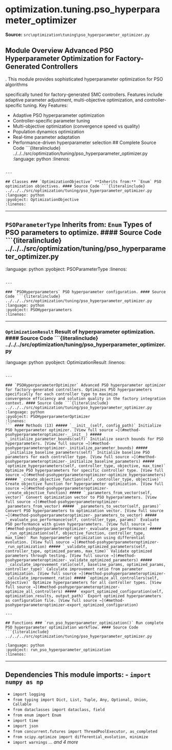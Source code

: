 # optimization.tuning.pso_hyperparameter_optimizer

**Source:** `src\optimization\tuning\pso_hyperparameter_optimizer.py`

## Module Overview Advanced PSO Hyperparameter Optimization for Factory-Generated Controllers

. This module provides sophisticated hyperparameter optimization for PSO algorithms


specifically tuned for factory-generated SMC controllers. Features include adaptive
parameter adjustment, multi-objective optimization, and controller-specific tuning. Key Features:
- Adaptive PSO hyperparameter optimization
- Controller-specific parameter tuning
- Multi-objective optimization (convergence speed vs quality)
- Population dynamics optimization
- Real-time parameter adaptation
- Performance-driven hyperparameter selection ## Complete Source Code ```{literalinclude} ../../../src/optimization/tuning/pso_hyperparameter_optimizer.py
:language: python
:linenos:
```

---

## Classes ### `OptimizationObjective` **Inherits from:** `Enum` PSO optimization objectives. #### Source Code ```{literalinclude} ../../../src/optimization/tuning/pso_hyperparameter_optimizer.py
:language: python
:pyobject: OptimizationObjective
:linenos:
```

---

## `PSOParameterType` **Inherits from:** `Enum` Types of PSO parameters to optimize. #### Source Code ```{literalinclude} ../../../src/optimization/tuning/pso_hyperparameter_optimizer.py

:language: python
:pyobject: PSOParameterType
:linenos:
```

---

### `PSOHyperparameters` PSO hyperparameter configuration. #### Source Code ```{literalinclude} ../../../src/optimization/tuning/pso_hyperparameter_optimizer.py
:language: python
:pyobject: PSOHyperparameters
:linenos:
```

---

### `OptimizationResult` Result of hyperparameter optimization. #### Source Code ```{literalinclude} ../../../src/optimization/tuning/pso_hyperparameter_optimizer.py

:language: python
:pyobject: OptimizationResult
:linenos:
```

---

### `PSOHyperparameterOptimizer` Advanced PSO hyperparameter optimizer for factory-generated controllers. Optimizes PSO hyperparameters specifically for each controller type to maximize
convergence efficiency and solution quality in the factory integration context. #### Source Code ```{literalinclude} ../../../src/optimization/tuning/pso_hyperparameter_optimizer.py
:language: python
:pyobject: PSOHyperparameterOptimizer
:linenos:
``` #### Methods (13) ##### `__init__(self, config_path)` Initialize PSO hyperparameter optimizer. [View full source →](#method-psohyperparameteroptimizer-__init__) ##### `_initialize_parameter_bounds(self)` Initialize search bounds for PSO hyperparameters. [View full source →](#method-psohyperparameteroptimizer-_initialize_parameter_bounds) ##### `_initialize_baseline_parameters(self)` Initialize baseline PSO parameters for each controller type. [View full source →](#method-psohyperparameteroptimizer-_initialize_baseline_parameters) ##### `optimize_hyperparameters(self, controller_type, objective, max_time)` Optimize PSO hyperparameters for specific controller type. [View full source →](#method-psohyperparameteroptimizer-optimize_hyperparameters) ##### `_create_objective_function(self, controller_type, objective)` Create objective function for hyperparameter optimization. [View full source →](#method-psohyperparameteroptimizer-_create_objective_function) ##### `_parameters_from_vector(self, vector)` Convert optimization vector to PSO hyperparameters. [View full source →](#method-psohyperparameteroptimizer-_parameters_from_vector) ##### `_parameters_to_vector(self, params)` Convert PSO hyperparameters to optimization vector. [View full source →](#method-psohyperparameteroptimizer-_parameters_to_vector) ##### `_evaluate_pso_performance(self, controller_type, params)` Evaluate PSO performance with given hyperparameters. [View full source →](#method-psohyperparameteroptimizer-_evaluate_pso_performance) ##### `_run_optimization(self, objective_function, controller_type, max_time)` Run hyperparameter optimization using differential evolution. [View full source →](#method-psohyperparameteroptimizer-_run_optimization) ##### `_validate_optimized_parameters(self, controller_type, optimized_params, max_time)` Validate optimized parameters through testing. [View full source →](#method-psohyperparameteroptimizer-_validate_optimized_parameters) ##### `_calculate_improvement_ratio(self, baseline_params, optimized_params, controller_type)` Calculate improvement ratio from parameter optimization. [View full source →](#method-psohyperparameteroptimizer-_calculate_improvement_ratio) ##### `optimize_all_controllers(self, objective)` Optimize hyperparameters for all controller types. [View full source →](#method-psohyperparameteroptimizer-optimize_all_controllers) ##### `export_optimized_configuration(self, optimization_results, output_path)` Export optimized hyperparameters as configuration file. [View full source →](#method-psohyperparameteroptimizer-export_optimized_configuration)

---

## Functions ### `run_pso_hyperparameter_optimization()` Run complete PSO hyperparameter optimization workflow. #### Source Code ```{literalinclude} ../../../src/optimization/tuning/pso_hyperparameter_optimizer.py

:language: python
:pyobject: run_pso_hyperparameter_optimization
:linenos:
```

---

## Dependencies This module imports: - `import numpy as np`
- `import logging`
- `from typing import Dict, List, Tuple, Any, Optional, Union, Callable`
- `from dataclasses import dataclass, field`
- `from enum import Enum`
- `import time`
- `import json`
- `from concurrent.futures import ThreadPoolExecutor, as_completed`
- `from scipy.optimize import differential_evolution, minimize`
- `import warnings` *... and 4 more*
